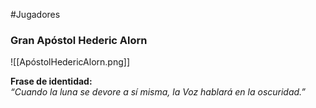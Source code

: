 #Jugadores

### **Gran Apóstol Hederic Alorn**

![[ApóstolHedericAlorn.png]]

**Frase de identidad:**  
_“Cuando la luna se devore a sí misma, la Voz hablará en la oscuridad.”_
